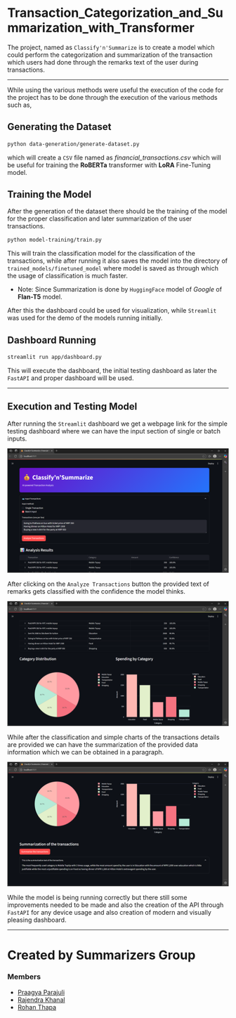 # Transaction_Categorization_and_Summarization_with_Transformer
The project, named as `Classify'n'Summarize` is to create a model which could perform the categorization and summarization of the transaction which users had done through the remarks text of the user during transactions.

---

While using the various methods were useful the execution of the code for the project has to be done through the execution of the various methods such as,

## Generating the Dataset
```bash
python data-generation/generate-dataset.py
```
which will create a `CSV` file named as _financial_transactions.csv_ which will be useful for training the **RoBERTa** transformer with **LoRA** Fine-Tuning model.

## Training the Model
After the generation of the dataset there should be the training of the model for the proper classification and later summarization of the user transactions.
```bash
python model-training/train.py
```
This will train the classification model for the classification of the transactions, while after running it also saves the model into the directory of 
`trained_models/finetuned_model` where model is saved as through which the usage of classification is much faster.

- Note: Since Summarization is done by `HuggingFace` model of _Google_ of **Flan-T5** model.

After this the dashboard could be used for visualization, while `Streamlit` was used for the demo of the models running initially.

## Dashboard Running
```bash
streamlit run app/dashboard.py
```

This will execute the dashboard, the initial testing dashboard as later the `FastAPI` and proper dashboard will be used.

---

## Execution and Testing Model

After running the `Streamlit` dashboard we get a webpage link for the simple testing dashboard where we can have the input section of single or batch inputs.

![User Inputs](pictures/user_inputs.png)

After clicking on the `Analyze Transactions` button the provided text of remarks gets classified with the confidence the model thinks.

![Classification](pictures/classification.png)

While after the classification and simple charts of the transactions details are provided we can have the summarization of the provided data information which we can be obtained in a paragraph.

![Summarization](pictures/summarization.png)

While the model is being running correctly but there still some improvements needed to be made and also the creation of the API through `FastAPI` for any device usage and also creation of modern and 
visually pleasing dashboard.

---

# Created by Summarizers Group

### Members

- [Praagya Parajuli](https://github.com/praagyap)
- [Rajendra Khanal](https://github.com/Rajendrakhanal)
- [Rohan Thapa](https://github.com/Rohan-Thapa)
